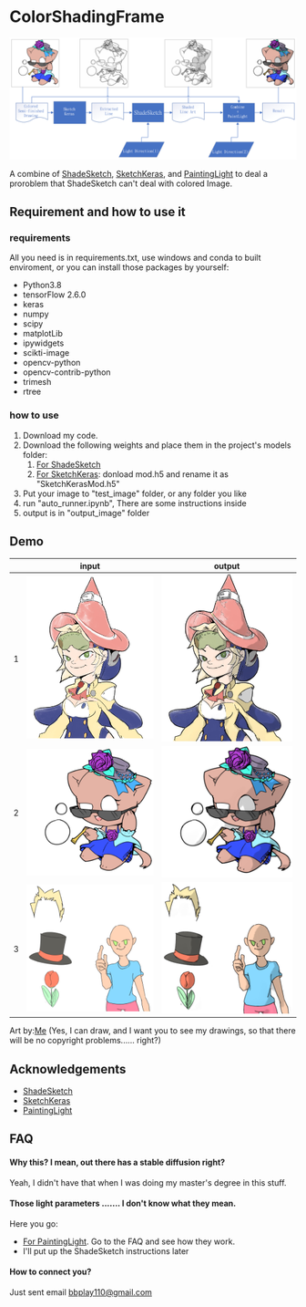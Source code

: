 
# ColorShadingFrame

![MainTitleImage](README_Images/framework_English.png)

A combine of [ShadeSketch](https://github.com/qyzdao/ShadeSketch "ShadeSketch"), [SketchKeras](https://github.com/lllyasviel/sketchKeras "SketchKeras"), and [PaintingLight](https://github.com/lllyasviel/PaintingLight "PaingLight") to deal a proroblem that ShadeSketch can't deal with colored Image.


## Requirement and how to use it
### requirements
All you need is in requirements.txt, use windows and conda to built enviroment, or you can install those packages by yourself:
* Python3.8
* tensorFlow 2.6.0
* keras
* numpy
* scipy
* matplotLib
* ipywidgets
* scikti-image
* opencv-python
* opencv-contrib-python
* trimesh
* rtree

### how to use
1. Download my code.
3. Download the following weights and place them in the project's models folder:  
    1. [For ShadeSketch](https://drive.google.com/drive/folders/1KUVw5OXCzc9CVVSg7EnEvYpTOJbCTMUo)
    2. [For SketchKeras](https://github.com/lllyasviel/sketchKeras/releases/tag/0.1): donload mod.h5 and rename it as "SketchKerasMod.h5"
4. Put your image to "test_image" folder, or any folder you like
5. run "auto_runner.ipynb", There are some instructions inside
6. output is in "output_image" folder    
## Demo
|| input | output |
|-------|-------|--------|
|1      | ![image](README_Images/Demo_1_input.jpg)     | ![image](README_Images/Demo_1_output.jpg)      |
|2      | ![image](README_Images/Demo_2_input.jpg)     | ![image](README_Images/Demo_2_output.jpg)      |
|3      | ![image](README_Images/Demo_3_input.png)     | ![image](README_Images/Demo_3_output.png)     |

Art by:[Me](https://www.pixiv.net/users/7486645 "Me") (Yes, I can draw, and I want you to see my drawings, so that there will be no copyright problems...... right?)


## Acknowledgements
 - [ShadeSketch](https://github.com/qyzdao/ShadeSketch)
 - [SketchKeras](https://github.com/lllyasviel/sketchKeras)
 - [PaintingLight](https://github.com/lllyasviel/PaintingLight)


## FAQ

#### Why this? I mean, out there has a stable diffusion right?

Yeah, I didn't have that when I was doing my master's degree in this stuff.

#### Those light parameters ....... I don't know what they mean.
Here you go:
* [For PaintingLight](https://github.com/lllyasviel/PaintingLight). Go to the FAQ and see how they work.
* I'll put up the ShadeSketch instructions later
#### How to connect you?

Just sent email bbplay110@gmail.com 

